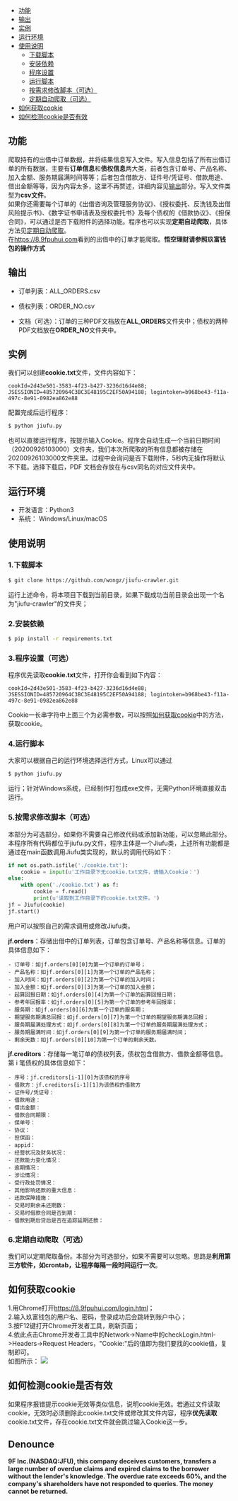 * [功能](#功能)
* [输出](#输出)
* [实例](#实例)
* [运行环境](#运行环境)
* [使用说明](#使用说明)
  * [下载脚本](#1下载脚本)
  * [安装依赖](#2安装依赖)
  * [程序设置](#3程序设置可选)
  * [运行脚本](#4运行脚本)
  * [按需求修改脚本（可选）](#5按需求修改脚本可选)
  * [定期自动爬取（可选）](#6定期自动爬取可选)
* [如何获取cookie](#如何获取cookie)
* [如何检测cookie是否有效](#如何检测cookie是否有效)

## 功能
爬取持有的出借中订单数据，并将结果信息写入文件。写入信息包括了所有出借订单的所有数据，主要有**订单信息**和**债权信息**两大类，前者包含订单号、产品名称、加入金额、服务期届满时间等等；后者包含借款方、证件号/凭证号、借款用途、借出金额等等，因为内容太多，这里不再赘述，详细内容见[输出](#输出)部分。写入文件类型为**csv文件**。<br>
如果你还需要每个订单的《出借咨询及管理服务协议》、《授权委托、反洗钱及出借风险提示书》、《数字证书申请表及授权委托书》及每个债权的《借款协议》、《担保合同》，可以通过是否下载附件的选择功能。程序也可以实现**定期自动爬取**，具体方法见[定期自动爬取](#6定期自动爬取可选)。<br>
在<https://8.9fpuhui.com>看到的出借中的订单才能爬取。**悟空理财请参照玖富钱包的操作方式**

## 输出
- 订单列表：ALL_ORDERS.csv

- 债权列表：ORDER_NO.csv

- 文档（可选）：订单的三种PDF文档放在**ALL_ORDERS**文件夹中；债权的两种PDF文档放在**ORDER_NO**文件夹中。

## 实例
我们可以创建**cookie.txt**文件，文件内容如下：
```
cookId=2d43e501-3583-4f23-b427-3236d16d4e88; JSESSIONID=485720964C3BC3E48195C2EF50A94188; logintoken=b968be43-f11a-497c-8e91-0982ea862e88
```
配置完成后运行程序：
```bash
$ python jiufu.py
```
也可以直接运行程序，按提示输入Cookie。程序会自动生成一个当前日期时间（20200926103000）文件夹，我们本次所爬取的所有信息都被存储在20200926103000文件夹里。过程中会询问是否下载附件，5秒内无操作将默认不下载。选择下载后，PDF 文档会存放在与csv同名的对应文件夹中。

## 运行环境
- 开发语言：Python3
- 系统： Windows/Linux/macOS

## 使用说明
### 1.下载脚本
```bash
$ git clone https://github.com/wongz/jiufu-crawler.git
```
运行上述命令，将本项目下载到当前目录，如果下载成功当前目录会出现一个名为"jiufu-crawler"的文件夹；
### 2.安装依赖
```bash
$ pip install -r requirements.txt
```
### 3.程序设置（可选）
程序优先读取**cookie.txt**文件，打开你会看到如下内容：
```
cookId=2d43e501-3583-4f23-b427-3236d16d4e88; JSESSIONID=485720964C3BC3E48195C2EF50A94188; logintoken=b968be43-f11a-497c-8e91-0982ea862e88
```
Cookie一长串字符中上面三个为必需参数，可以按照[如何获取cookie](#如何获取cookie)中的方法，获取cookie。

### 4.运行脚本
大家可以根据自己的运行环境选择运行方式，Linux可以通过
```bash
$ python jiufu.py
```
运行；针对Windows系统，已经制作打包成exe文件，无需Python环境直接双击运行。

### 5.按需求修改脚本（可选）
本部分为可选部分，如果你不需要自己修改代码或添加新功能，可以忽略此部分。<br>
本程序所有代码都位于jiufu.py文件，程序主体是一个Jiufu类，上述所有功能都是通过在main函数调用Jiufu类实现的，默认的调用代码如下：
```python
if not os.path.isfile('./cookie.txt'):
    cookie = input(u'工作目录下无cookie.txt文件，请输入Cookie：')
else:
    with open('./cookie.txt') as f:
        cookie = f.read()
        print(u'读取到工作目录下的cookie.txt文件。')
jf = Jiufu(cookie)
jf.start()
```
用户可以按照自己的需求调用或修改Jiufu类。<br>

**jf.orders**：存储出借中的订单列表，订单包含订单号、产品名称等信息。订单的具体信息如下：
```
- 订单号：如jf.orders[0][0]为第一个订单的订单号；
- 产品名称：如jf.orders[0][1]为第一个订单的产品名称；
- 加入时间：如jf.orders[0][2]为第一个订单的加入时间；
- 加入金额：如jf.orders[0][3]为第一个订单的加入金额；
- 起算回报日期：如jf.orders[0][4]为第一个订单的起算回报日期；
- 参考年回报率：如jf.orders[0][5]为第一个订单的参考年回报率；
- 服务期：如jf.orders[0][6]为第一个订单的服务期；
- 期望服务期满总回报：如jf.orders[0][7]为第一个订单的期望服务期满总回报；
- 服务期届满处理方式：如jf.orders[0][8]为第一个订单的服务期届满处理方式；
- 服务期届满时间：如jf.orders[0][9]为第一个订单的服务期届满时间；
- 剩余天数：如jf.orders[0][10]为第一个订单的剩余天数。
```
**jf.creditors**：存储每一笔订单的债权列表，债权包含借款方、借款金额等信息。第 i 笔债权的具体信息如下：
```
- 序号：jf.creditors[i-1][0]为该债权的序号
- 借款方：jf.creditors[i-1][1]为该债权的借款方
- 证件号/凭证号：
- 借款用途：
- 借出金额：
- 借款合同期限：
- 保单号：
- 协议：
- 担保函：
- appid：
- 经营状况及财务状况：
- 还款能力变化情况：
- 逾期情况：
- 涉讼情况：
- 受行政处罚情况：
- 其他影响还款的重大信息：
- 还款保障措施：
- 交易时剩余未还期数：
- 交易时借款合同是否到期：
- 借款到期后贷后是否在追踪延期还款：
````

### 6.定期自动爬取（可选）
我们可以定期爬取备份。本部分为可选部分，如果不需要可以忽略。思路是**利用第三方软件，如crontab，让程序每隔一段时间运行一次**。

## 如何获取cookie
1.用Chrome打开<https://8.9fpuhui.com/login.html>；<br>
2.输入玖富钱包的用户名、密码，登录成功后会跳转到账户中心；<br>
3.按F12键打开Chrome开发者工具，刷新页面；<br>
4.依此点击Chrome开发者工具中的Network->Name中的checkLogin.html->Headers->Request Headers，"Cookie:"后的值即为我们要找的cookie值，复制即可。<br>
如图所示：
![](https://github.com/wongz/jiufu-crawler/blob/master/step.jpg)

## 如何检测cookie是否有效
如果程序报错提示cookie无效等类似信息，说明cookie无效。若通过文件读取cookie，无效时必须删除此cookie.txt文件或修改其文件内容，程序**优先读取**cookie.txt文件，存在cookie.txt文件就会跳过输入Cookie这一步。

## Denounce
**9F Inc.(NASDAQ:JFU), this company deceives customers, transfers a large number of overdue claims and expired claims to the borrower without the lender's knowledge. The overdue rate exceeds 60%, and the company's shareholders have not responded to queries. The money cannot be returned.**

